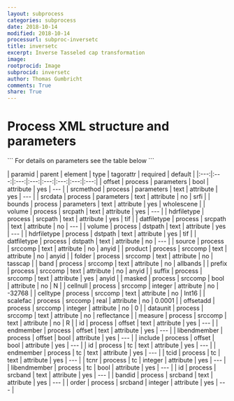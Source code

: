 ```yaml
---
layout: subprocess
categories: subprocess
date: 2018-10-14
modified: 2018-10-14
processurl: subproc-inversetc
title: inversetc
excerpt: Inverse Tasseled cap transformation
image: 
rootprocid: Image
subprocid: inversetc
author: Thomas Gumbricht
comments: True
share: True
---
```


<h1 class='foot-description'>Process XML structure and parameters</h1>
```
For details on parameters see the table below
<?xml version="1.0" ?>
<process>
  <!--Generated from python-->
  <userproj plotid="yourplotid" projectid="yourprojectid" siteid="yoursiteid" system="systemid" tractid="yourtractid" userid="youruserid"/>
  <period endday="DD" endmonth="MM" endyear="YYYY" seasonendday="DD" seasonendmonth="MM" seasonstartday="DD" seasonstartmonth="MM" startday="DD" startmonth="MM" startyear="YYYY" timestep="timestep"/>
  <parameters bounds="txtstring" offset="True/False" srcdata="txtstring" srcmethod="txtstring"/>
  <srcpath datfiletype="txtstring" hdrfiletype="txtstring" volume="txtstring"/>
  <dstpath datfiletype="txtstring" hdrfiletype="txtstring" volume="txtstring"/>
  <srccomp band="txtstring" cellnull="xyz" celltype="txtstring" dataunit="txtstring" folder="txtstring" masked="True/False" measure="txtstring" offsetadd="xyz" prefix="txtstring" product="txtstring" scalefac="xyz.abc" source="txtstring" suffix="txtstring"/>
  <offset endmember="txtstring" id="txtstring" include="True/False" libendmember="True/False"/>
  <tc endmember="txtstring" id="txtstring" libendmember="True/False" tcid="txtstring" tcnr="xyz"/>
  <srcband bandid="txtstring" id="txtstring" order="xyz"/>
</process>
```

| paramid | parent | element | type | tagorattr | required | default |
|:---:|:---:|:---:|:---:|:---:|:---:|:---:|:---:|
| offset | process | parameters | bool | attribute | yes | --- |
| srcmethod | process | parameters | text | attribute | yes | --- |
| srcdata | process | parameters | text | attribute | no | srfi |
| bounds | process | parameters | text | attribute | yes | wholescene |
| volume | process | srcpath | text | attribute | yes | --- |
| hdrfiletype | process | srcpath | text | attribute | yes | tif |
| datfiletype | process | srcpath | text | attribute | no | --- |
| volume | process | dstpath | text | attribute | yes | --- |
| hdrfiletype | process | dstpath | text | attribute | yes | tif |
| datfiletype | process | dstpath | text | attribute | no | --- |
| source | process | srccomp | text | attribute | no | anyid |
| product | process | srccomp | text | attribute | no | anyid |
| folder | process | srccomp | text | attribute | no | tasscap |
| band | process | srccomp | text | attribute | no | allbands |
| prefix | process | srccomp | text | attribute | no | anyid |
| suffix | process | srccomp | text | attribute | yes | anyid |
| masked | process | srccomp | bool | attribute | no | N |
| cellnull | process | srccomp | integer | attribute | no | -32768 |
| celltype | process | srccomp | text | attribute | no | Int16 |
| scalefac | process | srccomp | real | attribute | no | 0.0001 |
| offsetadd | process | srccomp | integer | attribute | no | 0 |
| dataunit | process | srccomp | text | attribute | no | reflectance |
| measure | process | srccomp | text | attribute | no | R |
| id | process | offset | text | attribute | yes | --- |
| endmember | process | offset | text | attribute | yes | --- |
| libendmember | process | offset | bool | attribute | yes | --- |
| include | process | offset | bool | attribute | yes | --- |
| id | process | tc | text | attribute | yes | --- |
| endmember | process | tc | text | attribute | yes | --- |
| tcid | process | tc | text | attribute | yes | --- |
| tcnr | process | tc | integer | attribute | yes | --- |
| libendmember | process | tc | bool | attribute | yes | --- |
| id | process | srcband | text | attribute | yes | --- |
| bandid | process | srcband | text | attribute | yes | --- |
| order | process | srcband | integer | attribute | yes | --- |
